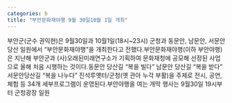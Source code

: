 ```yaml
---
categories: b
title: "부안문화재야행 9월 30일10월 1일 개최"
---
```

부안군(군수 권익현)은 9월30일과 10월1일(18시~23시) 군청과 동문안, 남문안, 서문안 당산 일원에서 “부안문화재야행”을 개최한다고 전했다.부안문화재야행(이하 부안야행)은 지난해 부안군과 (사)오래된미래연구소가 기획하여 문화재청에 공모해 선정된 사업으로 올해 처음 시행하는 것이다.동문안 당산길 “복을 빌다” 남문안 당산길 “복을 받다” 서문안당산길 “복을 나누다” 진석루옛터/군청(옛 관아 누각 부활)을 주제로 전시, 공연, 체험 등 34개 세부프로그램이 운영된다.부안야행을 여는 개막 행사는 9월30일 19시부터 군청광장 일원